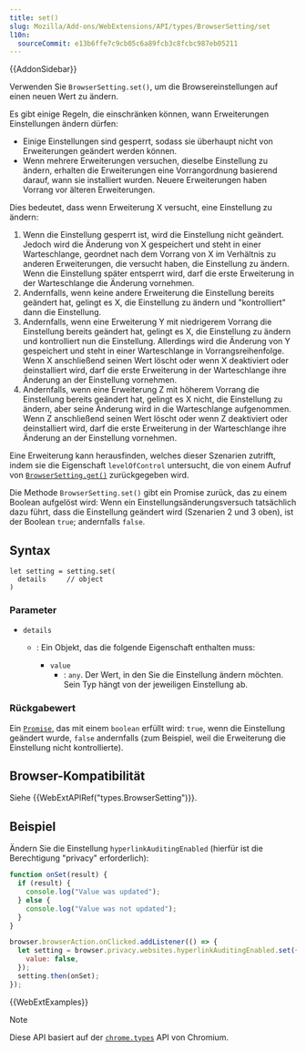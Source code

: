 ```yaml
---
title: set()
slug: Mozilla/Add-ons/WebExtensions/API/types/BrowserSetting/set
l10n:
  sourceCommit: e13b6ffe7c9cb05c6a89fcb3c8fcbc987eb05211
---
```


{{AddonSidebar}}

Verwenden Sie `BrowserSetting.set()`, um die Browsereinstellungen auf einen neuen Wert zu ändern.

Es gibt einige Regeln, die einschränken können, wann Erweiterungen Einstellungen ändern dürfen:

- Einige Einstellungen sind gesperrt, sodass sie überhaupt nicht von Erweiterungen geändert werden können.
- Wenn mehrere Erweiterungen versuchen, dieselbe Einstellung zu ändern, erhalten die Erweiterungen eine Vorrangordnung basierend darauf, wann sie installiert wurden. Neuere Erweiterungen haben Vorrang vor älteren Erweiterungen.

Dies bedeutet, dass wenn Erweiterung X versucht, eine Einstellung zu ändern:

1. Wenn die Einstellung gesperrt ist, wird die Einstellung nicht geändert. Jedoch wird die Änderung von X gespeichert und steht in einer Warteschlange, geordnet nach dem Vorrang von X im Verhältnis zu anderen Erweiterungen, die versucht haben, die Einstellung zu ändern. Wenn die Einstellung später entsperrt wird, darf die erste Erweiterung in der Warteschlange die Änderung vornehmen.
2. Andernfalls, wenn keine andere Erweiterung die Einstellung bereits geändert hat, gelingt es X, die Einstellung zu ändern und "kontrolliert" dann die Einstellung.
3. Andernfalls, wenn eine Erweiterung Y mit niedrigerem Vorrang die Einstellung bereits geändert hat, gelingt es X, die Einstellung zu ändern und kontrolliert nun die Einstellung. Allerdings wird die Änderung von Y gespeichert und steht in einer Warteschlange in Vorrangsreihenfolge. Wenn X anschließend seinen Wert löscht oder wenn X deaktiviert oder deinstalliert wird, darf die erste Erweiterung in der Warteschlange ihre Änderung an der Einstellung vornehmen.
4. Andernfalls, wenn eine Erweiterung Z mit höherem Vorrang die Einstellung bereits geändert hat, gelingt es X nicht, die Einstellung zu ändern, aber seine Änderung wird in die Warteschlange aufgenommen. Wenn Z anschließend seinen Wert löscht oder wenn Z deaktiviert oder deinstalliert wird, darf die erste Erweiterung in der Warteschlange ihre Änderung an der Einstellung vornehmen.

Eine Erweiterung kann herausfinden, welches dieser Szenarien zutrifft, indem sie die Eigenschaft `levelOfControl` untersucht, die von einem Aufruf von [`BrowserSetting.get()`](/de/docs/Mozilla/Add-ons/WebExtensions/API/types/BrowserSetting/get) zurückgegeben wird.

Die Methode `BrowserSetting.set()` gibt ein Promise zurück, das zu einem Boolean aufgelöst wird: Wenn ein Einstellungsänderungsversuch tatsächlich dazu führt, dass die Einstellung geändert wird (Szenarien 2 und 3 oben), ist der Boolean `true`; andernfalls `false`.

## Syntax

```js-nolint
let setting = setting.set(
  details     // object
)
```

### Parameter

- `details`

  - : Ein Objekt, das die folgende Eigenschaft enthalten muss:

    - `value`
      - : `any`. Der Wert, in den Sie die Einstellung ändern möchten. Sein Typ hängt von der jeweiligen Einstellung ab.

### Rückgabewert

Ein [`Promise`](/de/docs/Web/JavaScript/Reference/Global_Objects/Promise), das mit einem `boolean` erfüllt wird: `true`, wenn die Einstellung geändert wurde, `false` andernfalls (zum Beispiel, weil die Erweiterung die Einstellung nicht kontrollierte).

## Browser-Kompatibilität

Siehe {{WebExtAPIRef("types.BrowserSetting")}}.

## Beispiel

Ändern Sie die Einstellung `hyperlinkAuditingEnabled` (hierfür ist die Berechtigung "privacy" erforderlich):

```js
function onSet(result) {
  if (result) {
    console.log("Value was updated");
  } else {
    console.log("Value was not updated");
  }
}

browser.browserAction.onClicked.addListener(() => {
  let setting = browser.privacy.websites.hyperlinkAuditingEnabled.set({
    value: false,
  });
  setting.then(onSet);
});
```

{{WebExtExamples}}

> [!NOTE]
> Diese API basiert auf der [`chrome.types`](https://developer.chrome.com/docs/extensions/reference/api/types) API von Chromium.

<!--
// Copyright 2015 The Chromium Authors. All rights reserved.
//
// Redistribution and use in source and binary forms, with or without
// modification, are permitted provided that the following conditions are
// met:
//
//    * Redistributions of source code must retain the above copyright
// notice, this list of conditions and the following disclaimer.
//    * Redistributions in binary form must reproduce the above
// copyright notice, this list of conditions and the following disclaimer
// in the documentation and/or other materials provided with the
// distribution.
//    * Neither the name of Google Inc. nor the names of its
// contributors may be used to endorse or promote products derived from
// this software without specific prior written permission.
//
// THIS SOFTWARE IS PROVIDED BY THE COPYRIGHT HOLDERS AND CONTRIBUTORS
// "AS IS" AND ANY EXPRESS OR IMPLIED WARRANTIES, INCLUDING, BUT NOT
// LIMITED TO, THE IMPLIED WARRANTIES OF MERCHANTABILITY AND FITNESS FOR
// A PARTICULAR PURPOSE ARE DISCLAIMED. IN NO EVENT SHALL THE COPYRIGHT
// OWNER OR CONTRIBUTORS BE LIABLE FOR ANY DIRECT, INDIRECT, INCIDENTAL,
// SPECIAL, EXEMPLARY, OR CONSEQUENTIAL DAMAGES (INCLUDING, BUT NOT
// LIMITED TO, PROCUREMENT OF SUBSTITUTE GOODS OR SERVICES; LOSS OF USE,
// DATA, OR PROFITS; OR BUSINESS INTERRUPTION) HOWEVER CAUSED AND ON ANY
// THEORY OF LIABILITY, WHETHER IN CONTRACT, STRICT LIABILITY, OR TORT
// (INCLUDING NEGLIGENCE OR OTHERWISE) ARISING IN ANY WAY OUT OF THE USE
// OF THIS SOFTWARE, EVEN IF ADVISED OF THE POSSIBILITY OF SUCH DAMAGE.
-->
